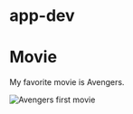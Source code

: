 # app-dev

# Movie
My favorite movie is Avengers.


![Avengers first movie](https://img.fruugo.com/product/7/41/14532417_max.jpg)
